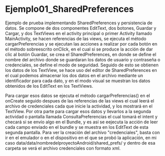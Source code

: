 # Ejemplo01_SharedPreferences

Ejemplo de prueba implementando SharedPreferences y persistencia de datos.
Se compone de dos componentes EditText, dos botones, Guardar y Cargar, y dos TextViews en el activity principal o
primer Activity llamado MainActivity, se hacen referencias de las views, se ejecuta el método cargarPreferencias 
y se ejecutan las acciones a realizar por cada botón 
en el método sobreescrito onClick, en el cual si se produce la acción de dar clic al botón Guardar, 
se crea el SharedPreferences, en donde se define el nombre del archivo donde se guardaran los datos de usuario y contraseña
o credenciales, se define el modo de seguridad.
Seguido de esto se obtienen los datos de los TextView, se hace uso del editor de SharedPreferences en el cual podemos almacenar 
los dos datos en el archivo mediante un identificador para cada dato, y en el modo visual se muestran los datos obtenidos 
de los EditText en los TextViews.

Para cargar esos datos se ejecuta el método cargarPreferencias()  en el onCreate seguido despues de las referencias de las views
el cual leerá el archivo de credenciales cada que inicie la actividad, y los mostrará en el TextView. Por otra parte para cargar esos
datos y llevarlos a la segunda actividad o pantalla llamada ConsultaPreferencias el cual tomará el intent y checará si se envío algo
en el Bundle, y es así se eejecuta la acción de leer cada campo enviado en el bundle y se muestra en los EditText de esta segunda pantalla.
Para ver la creación del archivo "credenciales", basta con ir en el emulador o en el dispositivo en el que se probó la aplicación,
en mi caso data/data/nombredelproyectoAndroid/shared_prefs/ y dentro de esa carpeta se verá el archivo credenciales con formato
xml.
